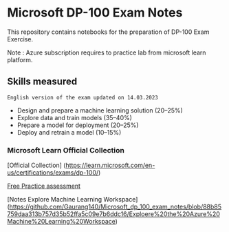 # Microsoft DP-100 Exam Notes

This repository contains notebooks for the preparation of DP-100 Exam Exercise.

Note : Azure subscription requires to practice lab from microsoft learn platform.

## Skills measured
```English version of the exam updated on 14.03.2023 ```	

- Design and prepare a machine learning solution (20–25%)
- Explore data and train models (35–40%)
- Prepare a model for deployment (20–25%)
- Deploy and retrain a model (10–15%)


### Microsoft Learn Official Collection
 
[Official Collection] (https://learn.microsoft.com/en-us/certifications/exams/dp-100/)

[Free Practice assessment](https://learn.microsoft.com/certifications/exams/dp-100/practice/assessment?assessment-type=practice&assessmentId=62)

[Notes Explore Machine Learning Workspace] (https://github.com/Gaurang140/Microsoft_dp_100_exam_notes/blob/88b85759daa313b757d35b52ffa5c09e7b6ddc16/Exploere%20the%20Azure%20Machine%20Learning%20Workspace)

